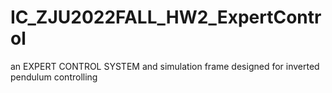 # IC_ZJU2022FALL_HW2_ExpertControl
an EXPERT CONTROL SYSTEM and simulation frame designed for inverted pendulum controlling
